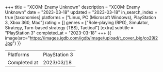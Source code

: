 +++
title = "XCOM: Enemy Unknown"
description = "XCOM: Enemy Unknown"
date = "2023-03-18"
updated = "2023-03-18"
in_search_index = true
[taxonomies]
platforms = ["Linux, PC (Microsoft Windows), PlayStation 3, Xbox 360, Mac"]
rating = []
genres = ["Role-playing (RPG), Simulator, Strategy, Turn-based strategy (TBS), Tactical"]
[extra]
subtitle = "PlayStation 3"
completed_at = "2023-03-18"
+++
{{ image(src="https://images.igdb.com/igdb/image/upload/t_cover_big/co29i2.jpg") }}

|              |            |
| ------------ | ---------- |
| Platforms    | PlayStation 3 |
| Completed at | 2023/03/18 |

